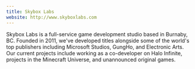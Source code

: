 ```yaml
---
title: Skybox Labs
website: http://www.skyboxlabs.com
---
```


Skybox Labs is a full-service game development studio based in Burnaby, BC. Founded in 2011, we've developed titles alongside some of the world's top publishers including Microsoft Studios, GungHo, and Electronic Arts. Our current projects include working as a co-developer on Halo Infinite, projects in the Minecraft Universe, and unannounced original games.
